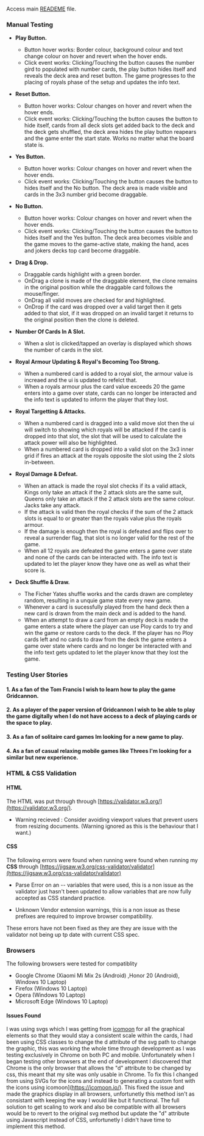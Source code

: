   Access main [READEME](https://github.com/Kieran-Murray-Code/CI-MS2-Gridcannon/blob/master/README.md) file.


### Manual Testing 

 - **Play Button.**
		 
	 - Button hover works: Border colour, background colour and text change colour on hover and revert when the hover ends.
	 - Click event works: Clicking/Touching the button causes the number gird to populated with number cards, the play button hides itself and reveals the deck area and reset button. The game progresses to the placing of royals phase of the setup and updates the info text.

 - **Reset Button.**
		 
	 - Button hover works: Colour changes on hover and revert when the hover ends.
	 - Click event works: Clicking/Touching the button causes the button to hide itself, cards from all deck slots get added back to the deck and the deck gets shuffled, the deck area hides the play button reapears and the game enter the start state. Works no matter what the board state is.

- **Yes Button.**
		 
	 - Button hover works: Colour changes on hover and revert when the hover ends.
	 - Click event works: Clicking/Touching the button causes the  button to hides itself and the No button. The deck area is made visible and cards in the 3x3 number grid become draggable.

- **No Button.**
		 
	 - Button hover works: Colour changes on hover and revert when the hover ends.
	 - Click event works: Clicking/Touching the button causes the button to hides itself and the Yes button. The deck area becomes visible and the game moves to the game-active state, making the hand, aces and jokers decks top card become draggable.

- **Drag & Drop.**
	- Draggable cards highlight with a green border.
	- OnDrag a clone is made of the draggable element, the clone remains in the original position while the draggable card follows the mouse/finger.
	- OnDrag all valid moves are checked for and highlighted.
	- OnDrop if the card was dropped over a valid target then it gets added to that slot, if it was dropped on an invalid target it returns to the original position then the clone is deleted.

- **Number Of Cards In A Slot.**	
	- When a slot is clicked/tapped an overlay is displayed which shows the number of cards in the slot. 
- **Royal Armour Updating & Royal's Becoming Too Strong.**	
	- When a numbered card is added to a royal slot, the armour value is increaed and the ui is updated to refelct that.
	- When a royals armour plus the card value exceeds  20 the game enters into a game over state, cards can no longer be interacted and the info text is updated to inform the player that they lost.

- **Royal Targetting & Attacks.**	
	- When a numbered card is dragged into a valid move slot then the ui will switch to showing which royals will be attacked if the card is dropped into that slot, the slot that will be used to calculate the attack power will also be highlighted.
	- When a numbered card is dropped into a valid slot on the 3x3 inner grid if fires an attack at the royals opposite the slot using the 2 slots in-between.
- **Royal Damage & Defeat.**	
	- When an attack is made the royal slot checks if its a valid attack, Kings only take an attack if the 2 attack slots are the same suit, Queens only take an attack if the 2 attack slots are the same colour. Jacks take any attack.
	- If the attack is valid then the royal checks if the sum of the 2 attack slots is equal to or greater than the royals value plus the royals armour.
	- If the damage is enough then the royal is defeated and flips over to reveal a surrender flag, that slot is no longer valid for the rest of the game.
	- When all 12 royals are defeated the game enters a game over state and none of the cards can be interacted with. The info text is updated to let the player know they have one as well as what their score is.
- **Deck Shuffle & Draw.**	
	- The Ficher Yates shuffle works and the cards drawn are completey random, resulting in a unquie game state every new game.
	- Whenever a card is sucessfully played from the hand deck then a new card is drawn from the main deck and is added to the hand.
	- When an attempt to draw a card from an empty deck is made the game enters a state where the player can use Ploy cards to try and win the game or restore cards to the deck. If the player has no Ploy cards left and no cards to draw from the deck the game enters a game over state where cards and no longer be interacted with and the info text gets updated to let the player know that they lost the game.






 

### Testing User Stories

#### 1. As a fan of the Tom Francis I wish to learn how to play the game Gridcannon.

#### 2. As a player of the paper version of Gridcannon I wish to be able to play the game digitally when I do not have access to a deck of playing cards or the space to play.
 
#### 3. As a fan of solitaire card games Im looking for a new game to play.

  
#### 4. As a fan of casual relaxing mobile games like Threes I'm looking for a similar but new experience.

  
### HTML & CSS Validation  
#### HTML

The HTML was put through through [https://validator.w3.org/](https://validator.w3.org/).

 - Warning recieved : Consider avoiding viewport values that prevent
   users from resizing documents. (Warning ignored as this is the behaviour that I want.)

#### CSS  

The following errors were found when running were found when running my **CSS** through [https://jigsaw.w3.org/css-validator/validator](https://jigsaw.w3.org/css-validator/validator)

  - Parse Error on an -- variables that were used, this is a non issue as the validator just hasn't been updated to allow variables that are now fully accepted as CSS standard practice.

- Unknown Vendor extension warnings, this is a non issue as these prefixes are required to improve browser compatibility.

These errors have not been fixed as they are they are issue with the validator not being up tp date with current CSS spec.
  

### Browsers
The following browsers were tested for compatiblity
- Google Chrome (Xiaomi Mi Mix 2s (Android) ,Honor 20 (Android), Windows 10 Laptop)
- Firefox (Windows 10 Laptop)
- Opera (Windows 10 Laptop)
- Microsoft Edge (Windows 10 Laptop)
  

#### Issues Found

  

  

I was using svgs which I was getting from [icomoon](https://icomoon.io/) for all the graphical elements so that they would stay a consistent scale within the cards, I had been using CSS classes to change the d attribute of the svg path to change the graphic, this was working the whole time through development as I was testing exclusively in Chrome on both PC and mobile. Unfortunately when I began testing other browsers at the end of development I discovered that Chrome is the only browser that allows the "d" attribute to be changed by css, this meant that my site was only usable in Chrome. To fix this I changed from using SVGs for the icons and instead to generating a custom font with the icons using icomoon](https://icomoon.io/). This fixed the issue and made the graphics display in all browsers, unfortunetly this method isn't as consistant with keeping the way I would like but it functional. The full solution to get scaling to work and also be compatible with all browsers would be to revert to the original svg method but update the "d" attribute using Javascript instead of CSS, unfortunetly I didn't have time to implement this method.